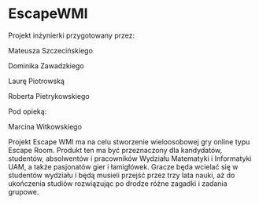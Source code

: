 # EscapeWMI

Projekt inżynierki przygotowany przez:

Mateusza Szczecińskiego

Dominika Zawadzkiego

Laurę Piotrowską

Roberta Pietrykowskiego 


Pod opieką:

Marcina Witkowskiego

Projekt Escape WMI ma na celu stworzenie wieloosobowej gry online typu Escape Room.
Produkt ten ma być przeznaczony dla kandydatów, studentów, absolwentów i pracowników
Wydziału Matematyki i Informatyki UAM, a także pasjonatów gier i łamigłówek. Gracze będa
wcielać się w studentów wydziału i będą musieli przejść przez trzy lata nauki, aż do
ukończenia studiów rozwiązując po drodze różne zagadki i zadania grupowe.


